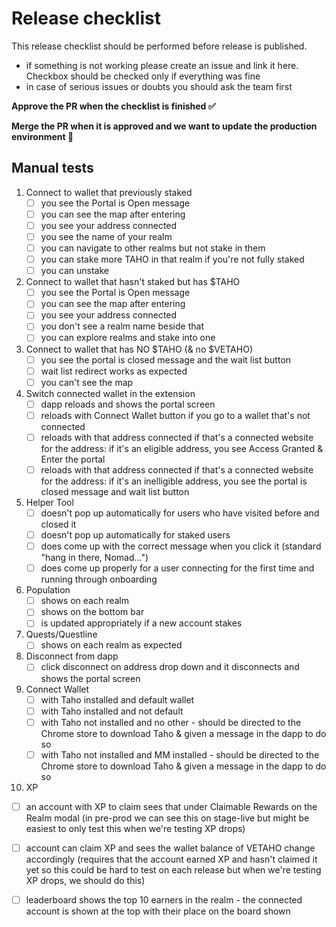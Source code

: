 # Release checklist

This release checklist should be performed before release is published.

- if something is not working please create an issue and link it here. Checkbox
  should be checked only if everything was fine
- in case of serious issues or doubts you should ask the team first

**Approve the PR when the checklist is finished ✅**

**Merge the PR when it is approved and we want to update the production
environment 🚀**

## Manual tests


1. Connect to wallet that previously staked
   - [ ] you see the Portal is Open message
   - [ ] you can see the map after entering
   - [ ] you see your address connected
   - [ ] you see the name of your realm
   - [ ] you can navigate to other realms but not stake in them
   - [ ] you can stake more TAHO in that realm if you're not fully staked
   - [ ] you can unstake

2. Connect to wallet that hasn't staked but has $TAHO
   - [ ] you see the Portal is Open message
   - [ ] you can see the map after entering
   - [ ] you see your address connected
   - [ ] you don't see a realm name beside that
   - [ ] you can explore realms and stake into one

3. Connect to wallet that has NO $TAHO (& no $VETAHO)
   - [ ] you see the portal is closed message and the wait list button
   - [ ] wait list redirect works as expected
   - [ ] you can't see the map

4. Switch connected wallet in the extension
   - [ ] dapp reloads and shows the portal screen
   - [ ] reloads with Connect Wallet button if you go to a wallet that's not
         connected
   - [ ] reloads with that address connected if that's a connected website for
         the address: if it's an eligible address, you see Access Granted &
         Enter the portal
   - [ ] reloads with that address connected if that's a connected website for
         the address: if it's an inelligible address, you see the portal is
         closed message and wait list button

5. Helper Tool
   - [ ] doesn't pop up automatically for users who have visited before and
         closed it
   - [ ] doesn't pop up automatically for staked users
   - [ ] does come up with the correct message when you click it (standard
         "hang in there, Nomad...")
   - [ ] does come up properly for a user connecting for the first time and
         running through onboarding

6. Population
   - [ ] shows on each realm
   - [ ] shows on the bottom bar
   - [ ] is updated appropriately if a new account stakes

7. Quests/Questline
   - [ ] shows on each realm as expected

8. Disconnect from dapp
   - [ ] click disconnect on address drop down and it disconnects and shows the
         portal screen

9. Connect Wallet
   - [ ] with Taho installed and default wallet
   - [ ] with Taho installed and not default
   - [ ] with Taho not installed and no other - should be directed to the Chrome store to download Taho & given a message in the dapp to do so
   - [ ] with Taho not installed and MM installed - should be directed to the Chrome store to download Taho & given a message in the dapp to do so

10. XP
   - [ ] an account with XP to claim sees that under Claimable Rewards on the Realm modal (in pre-prod we can see this on stage-live but might be easiest to only test this when we're testing XP drops)
   - [ ] account can claim XP and sees the wallet balance of VETAHO change accordingly (requires that the account earned XP and hasn't claimed it yet so this could be hard to test on each release but when we're testing XP drops, we should do this)
   - [ ] leaderboard shows the top 10 earners in the realm - the connected account is shown at the top with their place on the board shown

